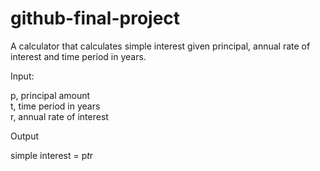 # github-final-project
A calculator that calculates simple interest given principal, annual rate of interest and time period in years.

Input:

   p, principal amount <br>
   t, time period in years<br>
   r, annual rate of interest
   
Output

   simple interest = p*t*r
